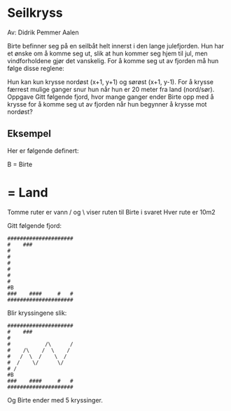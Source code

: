 # Seilkryss
Av: Didrik Pemmer Aalen

Birte befinner seg på en seilbåt helt innerst i den lange julefjorden. Hun har et ønske om å komme seg ut, slik at hun kommer seg hjem til jul, men vindforholdene gjør det vanskelig. For å komme seg ut av fjorden må hun følge disse reglene:

Hun kan kun krysse nordøst (x+1, y+1) og sørøst (x+1, y-1).
For å krysse færrest mulige ganger snur hun når hun er 20 meter fra land (nord/sør).
Oppgave
Gitt følgende fjord, hvor mange ganger ender Birte opp med å krysse for å komme seg ut av fjorden når hun begynner å krysse mot nordøst?

## Eksempel
Her er følgende definert:

B = Birte
# = Land
Tomme ruter er vann
/ og \ viser ruten til Birte i svaret
Hver rute er 10m2

Gitt følgende fjord:

    #####################
    #    ###
    #
    #
    #
    #
    #
    #
    #B
    ###    ####     #   #
    #####################

Blir kryssingene slik:

    #####################
    #    ###
    #
    #           /\      /
    #    /\    /  \    /
    #   /  \  /    \  /
    #  /    \/      \/
    # /
    #B
    ###    ####     #   #
    #####################

Og Birte ender med 5 kryssinger.
